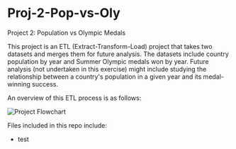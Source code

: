 # Proj-2-Pop-vs-Oly
Project 2: Population vs Olympic Medals

This project is an ETL (Extract-Transform-Load) project that takes two datasets and merges them for future analysis. The datasets include country population by year and Summer Olympic medals won by year. Future analysis (not undertaken in this exercise) might include studying the relationship between a country's population in a given year and its medal-winning success. 

An overview of this ETL process is as follows:

![Project Flowchart](https://github.com/VTNoble/Proj-2-Pop-vs-Oly/blob/main/Resources/Flowchart.jpg?raw=true)


Files included in this repo include:
* test


